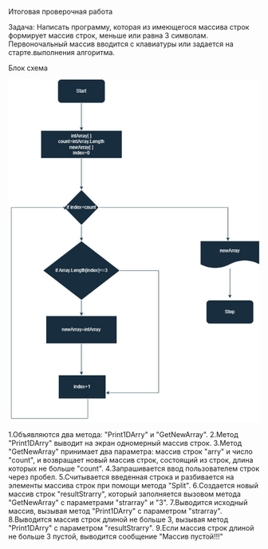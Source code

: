 Итоговая проверочная работа


Задача: 
Написать программу, которая из имеющегося массива строк формирует массив строк, меньше или равна 3 символам.
Первоночальный массив вводится с клавиатуры или задается на старте.выполнения алгоритма.

Блок схема

![схема](print.jpg)

1.Объявляются два метода: "Print1DArry" и "GetNewArray".
2.Метод "Print1DArry" выводит на экран одномерный массив строк.
3.Метод "GetNewArray" принимает два параметра: массив строк "arry" и число "count", и возвращает новый массив строк, состоящий из строк, длина которых не больше "count".
4.Запрашивается ввод пользователем строк через пробел.
5.Считывается введенная строка и разбивается на элементы массива строк при помощи метода "Split".
6.Создается новый массив строк "resultStrarry", который заполняется вызовом метода "GetNewArray" с параметрами "strarray" и "3".
7.Выводится исходный массив, вызывая метод "Print1DArry" с параметром "strarray".
8.Выводится массив строк длиной не больше 3, вызывая метод "Print1DArry" с параметром "resultStrarry".
9.Если массив строк длиной не больше 3 пустой, выводится сообщение "Массив пустой!!!"